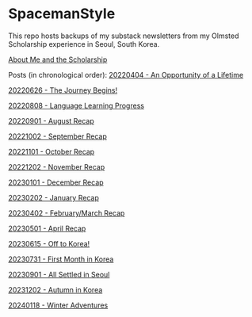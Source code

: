 # SpacemanStyle
This repo hosts backups of my substack newsletters from my Olmsted Scholarship experience in Seoul, South Korea.

<a href="About Me and the Scholarship.pdf">About Me and the Scholarship</a>

Posts (in chronological order):
<a href="20220404 - An Opportunity of a Lifetime.pdf">20220404 - An Opportunity of a Lifetime</a>

<a href="20220626 - The Journey Begins!.pdf">20220626 - The Journey Begins!</a>

<a href="20220808 - Language Learning Progress.pdf">20220808 - Language Learning Progress</a>

<a href="20220901 - August Recap.pdf">20220901 - August Recap</a>

<a href="20221002 - September Recap.pdf">20221002 - September Recap</a>

<a href="20221101 - October Recap.pdf">20221101 - October Recap</a>

<a href="20221202 - November Recap.pdf">20221202 - November Recap</a>

<a href="20230101 - December Recap.pdf">20230101 - December Recap</a>

<a href="20230202 - January Recap.pdf">20230202 - January Recap</a>

<a href="20230402 - February/March Recap.pdf">20230402 - February/March Recap</a>

<a href="20230501 - April Recap.pdf">20230501 - April Recap</a>

<a href="20230615 - Off to Korea!.pdf">20230615 - Off to Korea!</a>

<a href="20230731 - First Month in Korea.pdf">20230731 - First Month in Korea</a>

<a href="20230901 - All Settled in Seoul.pdf">20230901 - All Settled in Seoul</a>

<a href="20231202 - Autumn in Korea.pdf">20231202 - Autumn in Korea</a>

<a href="20240118 - Winter Adventures.pdf">20240118 - Winter Adventures</a>
